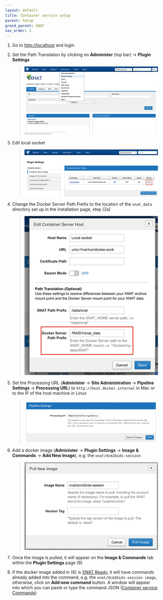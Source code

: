 ```yaml
---
layout: default
title: Container service setup
parent: Setup
grand_parent: XNAT
nav_order: 3
---
```


1. Go to [http://localhost](http://localhost) and login
2. Set the Path Translation by clicking on **Administer** (top bar) &#8594; **Plugin Settings**
    > ![step 2](/pics/5.png)

3.  Edit local socket
    > ![step 3](/pics/6.png)

4. Change the Docker Server Path Prefix to the location of the `xnat_data` directory set up in the installation page, step (2a)
    > ![step 4](/pics/7.png)

5. Set the Processing URL (**Administer** &#8594; **Site Administration** &#8594; **Pipeline Settings** &#8594; **Processing URL**) to `http://host.docker.internal` in Mac or to the IP of the host machine in Linux
    > ![step 5](/pics/8.png)

6. Add a docker image (**Administer** &#8594; **Plugin Settings** &#8594; **Image & Commands** &#8594; **Add New Image**), e.g. the `xnat/dcm2bids-session`
    > ![step 6](/pics/9.png)

7. Once the image is pulled, it will appear on the **Image & Commands** tab within the **Plugin Settings** page (6)

8. If the docker image added in (6) is [XNAT Ready](https://wiki.xnat.org/pages/viewpage.action?pageId=38339164), it will have commands already added into the command, e.g. the `xnat/dcm2bids-session image`, otherwise, click on **Add new command** button. A window will appear into which you can paste or type the command JSON ([Container service Commands](https://wiki.xnat.org/display/CS/Command))

